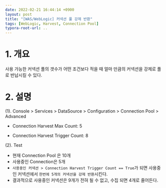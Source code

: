 ```yaml
---
date: 2022-02-21 16:44:14 +0900
layout: post
title: "[WAS/WebLogic] 커넥션 풀 강제 반환"
tags: [WebLogic, Harvest, Connection Pool]
typora-root-url: ..
---
```


# 1. 개요

사용 가능한 커넥션 풀의 갯수가 어떤 조건보다 적을 때 얼마 만큼의 커넥션을 강제로 풀로 반납시킬 수 있다.




# 2. 설명

(1). Console > Services > DataSource > Configuration > Connection Pool > Advanced

* Connection Harvest Max Count: 5

* Connection Harvest Trigger Count: 8



(2). Test

* 현재 Connection Pool 은 10개
* 사용중인 Connection은 5개
* `사용중인 커넥션 > Connection Harvest Trigger Count == True`가 되면
  사용중인 커넥션에서 `한번에 5개의 커넥션을 강제 반환`시킨다.
* 결과적으로 사용중인 커넥션은 9개가 전혀 될 수 없고, 수집 되면 4개로 줄어든다.

